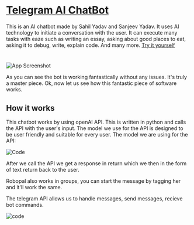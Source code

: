 # [Telegram AI ChatBot](https://t.me/RoboPal_bot)

This is an AI chatbot made by Sahil Yadav and Sanjeev Yadav. It
uses AI technology to initiate a conversation with the user. It
can execute many tasks with eaze such as writing an essay, 
asking about good places to eat, asking it to debug, write, explain
code. And many more. [Try it yourself](https://t.me/RoboPal_bot)

#

![App Screenshot](https://user-images.githubusercontent.com/99671469/209767190-fd76f1e8-a1f0-43ee-8ff6-20d9d7c24b5f.png)

As you can see the bot is working fantastically without any issues.
It's truly a master piece. Ok, now let us see how this fantastic
piece of software works.

## How it works

This chatbot works by using openAI API. This is written in python
and calls the API with the user's input. The model we use for the
API is designed to be user friendly and suitable for every user.
The model we are using for the API: 

![Code](https://user-images.githubusercontent.com/99671469/209768007-a5dcbefc-4bed-4681-9fbd-a0b0ea8e6db2.png)

After we call the API we get a response in return which we then
in the form of text return back to the user. 

Robopal also works in groups, you can start the message by tagging
her and it'll work the same.

The telegram API allows us to handle messages, send messages, 
recieve bot commands.

![code](https://user-images.githubusercontent.com/99671469/209768907-30a88644-d3df-4310-be14-838f077ea36b.png)
